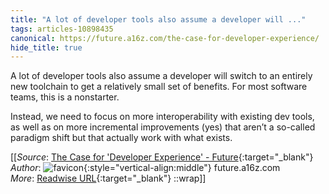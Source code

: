 ```yaml
---
title: "A lot of developer tools also assume a developer will ..."
tags: articles-10898435
canonical: https://future.a16z.com/the-case-for-developer-experience/
hide_title: true
---
```


A lot of developer tools also assume a developer will switch to an entirely new toolchain to get a relatively small set of benefits. For most software teams, this is a nonstarter.

Instead, we need to focus on more interoperability with existing dev tools, as well as on more incremental improvements (yes) that aren’t a so-called paradigm shift but that actually work with what exists.


[[_Source_: [The Case for 'Developer Experience' - Future](https://future.a16z.com/the-case-for-developer-experience/){:target="_blank"}<br>
_Author_: ![favicon](https://s2.googleusercontent.com/s2/favicons?domain=future.a16z.com){:style="vertical-align:middle"} future.a16z.com<br>
_More_: [Readwise URL](https://readwise.io/open/225831567){:target="_blank"}
::wrap]]